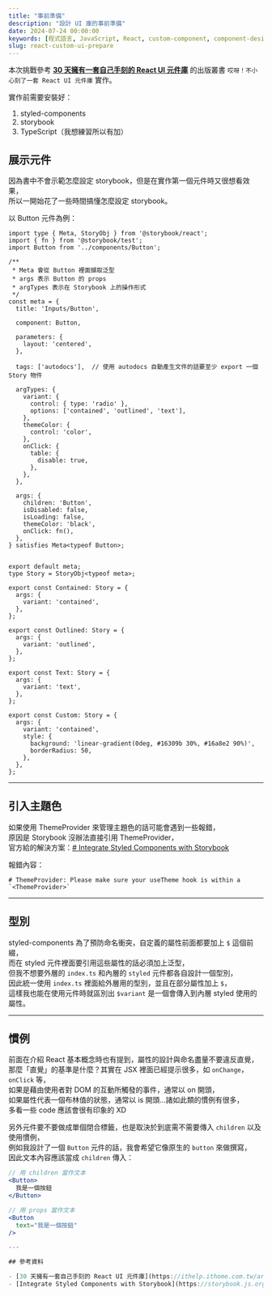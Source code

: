 ```yaml
---
title: "事前準備"
description: "設計 UI 庫的事前準備"
date: 2024-07-24 00:00:00
keywords: [程式語言, JavaScript, React, custom-component, component-design, storybook]
slug: react-custom-ui-prepare
---
```


本次挑戰參考 **[30 天擁有一套自己手刻的 React UI 元件庫](https://ithelp.ithome.com.tw/articles/10263591)** 
的出版叢書 `哎呀！不小心刻了一套 React UI 元件庫` 實作。

實作前需要安裝好：
1. styled-components
2. storybook
3. TypeScript（我想練習所以有加）

## 展示元件

因為書中不會示範怎麼設定 storybook，但是在實作第一個元件時又很想看效果，  
所以一開始花了一些時間搞懂怎麼設定 storybook。

以 Button 元件為例：

```tsx
import type { Meta, StoryObj } from '@storybook/react';
import { fn } from '@storybook/test';
import Button from '../components/Button';

/**
 * Meta 會從 Button 裡面擷取泛型
 * args 表示 Button 的 props
 * argTypes 表示在 Storybook 上的操作形式
 */
const meta = {
  title: 'Inputs/Button',

  component: Button,

  parameters: {
    layout: 'centered',
  },

  tags: ['autodocs'],  // 使用 autodocs 自動產生文件的話要至少 export 一個 Story 物件
  
  argTypes: {
    variant: {
      control: { type: 'radio' },
      options: ['contained', 'outlined', 'text'],
    },
    themeColor: {
      control: 'color',
    },
    onClick: {
      table: {
        disable: true,
      },
    },
  },

  args: {
    children: 'Button',
    isDisabled: false,
    isLoading: false,
    themeColor: 'black',
    onClick: fn(),
  },
} satisfies Meta<typeof Button>;


export default meta;
type Story = StoryObj<typeof meta>;

export const Contained: Story = {
  args: {
    variant: 'contained',
  },
};

export const Outlined: Story = {
  args: {
    variant: 'outlined',
  },
};

export const Text: Story = {
  args: {
    variant: 'text',
  },
};

export const Custom: Story = {
  args: {
    variant: 'contained',
    style: {
      background: 'linear-gradient(0deg, #16309b 30%, #16a8e2 90%)',
      borderRadius: 50,
    },
  },
};
```

---

## 引入主題色

如果使用 ThemeProvider 來管理主題色的話可能會遇到一些報錯，  
原因是 Storybook 沒辦法直接引用 ThemeProvider，  
官方給的解決方案：[# Integrate Styled Components with Storybook](https://storybook.js.org/recipes/styled-components)

報錯內容：

```
# ThemeProvider: Please make sure your useTheme hook is within a `<ThemeProvider>`
```

---

## 型別

styled-components 為了預防命名衝突，自定義的屬性前面都要加上 `$` 這個前綴，  
而在 styled 元件裡面要引用這些屬性的話必須加上泛型，  
但我不想要外層的 `index.ts` 和內層的 `styled` 元件都各自設計一個型別，  
因此統一使用 `index.ts` 裡面給外層用的型別，並且在部分屬性加上 `$`，  
這樣我也能在使用元件時就區別出 `$variant` 是一個會傳入到內層 styled 使用的屬性。

---

## 慣例

前面在介紹 React 基本概念時也有提到，屬性的設計與命名盡量不要違反直覺，  
那麼「直覺」的基準是什麼？其實在 JSX 裡面已經提示很多，如 `onChange`，`onClick` 等，  
如果是藉由使用者對 DOM 的互動所觸發的事件，通常以 on 開頭，  
如果屬性代表一個布林值的狀態，通常以 is 開頭...諸如此類的慣例有很多，  
多看一些 code 應該會很有印象的 XD

另外元件要不要做成單個閉合標籤，也是取決於到底需不需要傳入 `children` 以及使用慣例，  
例如我設計了一個 `Button` 元件的話，我會希望它像原生的 `button` 來做撰寫，  
因此文本內容應該當成 `children` 傳入：

```jsx
// 用 children 當作文本
<Button>
  我是一個按鈕
</Button>

// 用 props 當作文本
<Button 
  text="我是一個按鈕"
/>

---

## 參考資料

- [30 天擁有一套自己手刻的 React UI 元件庫](https://ithelp.ithome.com.tw/articles/10263591) 
- [Integrate Styled Components with Storybook](https://storybook.js.org/recipes/styled-components)